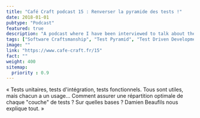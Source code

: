 ```yaml
---
title: "Café Craft podcast 15 : Renverser la pyramide des tests !"
date: 2018-01-01
pubtype: "Podcast"
featured: true
description: "A podcast where I have been interviewed to talk about the Test Pyramid model."
tags: ["Software Craftsmanship", "Test Pyramid", "Test Driven Development"]
image: ""
link: "https://www.cafe-craft.fr/15"
fact: ""
weight: 400
sitemap:
  priority : 0.9
---
```

« Tests unitaires, tests d'intégration, tests fonctionnels. Tous sont utiles, mais chacun a un usage... Comment assurer une répartition optimale de chaque "couche" de tests ? Sur quelles bases ? Damien Beaufils nous explique tout. »